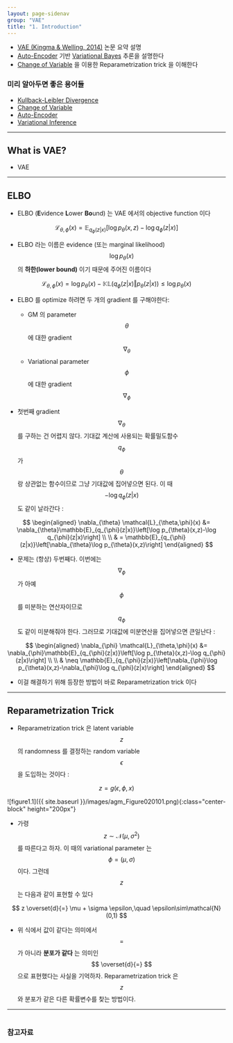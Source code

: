 ```yaml
---
layout: page-sidenav
group: "VAE"
title: "1. Introduction"
---
```



- [VAE (Kingma & Welling, 2014)](https://arxiv.org/abs/1312.6114) 논문 요약 설명
- [Auto-Encoder](https://en.wikipedia.org/wiki/Autoencoder) 기반 [Variational Bayes](https://en.wikipedia.org/wiki/Variational_Bayesian_methods) 추론을 설명한다
- [Change of Variable](https://en.wikipedia.org/wiki/Integration_by_substitution) 을 이용한 Reparametrization trick 을 이해한다

### 미리 알아두면 좋은 용어들

- [Kullback-Leibler Divergence](https://en.wikipedia.org/wiki/Kullback%E2%80%93Leibler_divergence)
- [Change of Variable](https://en.wikipedia.org/wiki/Integration_by_substitution)
- [Auto-Encoder](https://en.wikipedia.org/wiki/Autoencoder)
- [Variational Inference](http://norman3.github.io/prml/docs/chapter10/1)


---
## What is VAE?

- VAE 

---

## ELBO 

- ELBO (**E**vidence **L**ower **Bo**und) 는 VAE 에서의 objective function 이다

$$
\mathcal{L}_{\theta,\phi}(x)=\mathbb{E}_{q_{\phi}(z|x)}\left[\log p_{\theta}(x,z)-\log q_{\phi}(z|x)\right]
$$

- ELBO 라는 이름은 evidence (또는 marginal likelihood) $$ \log p_{\theta}(x) $$ 의 **하한(lower bound)** 이기 때문에 주어진 이름이다

$$
\mathcal{L}_{\theta,\phi}(x)=\log p_{\theta}(x)-\mathbb{KL}(q_{\phi}(z|x)\Vert p_{\theta}(z|x)) \leq \log p_{\theta}(x)
$$

- ELBO 를 optimize 하려면 두 개의 gradient 를 구해야한다:
	- GM 의 parameter $$ \theta $$ 에 대한 gradient $$ \nabla_{\theta} $$ 
	- Variational parameter $$ \phi $$ 에 대한 gradient $$\nabla_{\phi} $$

- 첫번째 gradient $$ \nabla_{\theta} $$ 를 구하는 건 어렵지 않다. 기대값 계산에 사용되는 확률밀도함수 $$ q_{\phi} $$ 가 $$ \theta $$ 랑 상관없는 함수이므로 그냥 기대값에 집어넣으면 된다. 이 때 $$ -\log q_{\phi}(z|x) $$ 도 같이 날라간다 :

$$
\begin{aligned}
\nabla_{\theta} \mathcal{L}_{\theta,\phi}(x)  &= \nabla_{\theta}\mathbb{E}_{q_{\phi}(z|x)}\left[\log p_{\theta}(x,z)-\log q_{\phi}(z|x)\right] \\ \\
& = \mathbb{E}_{q_{\phi}(z|x)}\left[\nabla_{\theta}\log p_{\theta}(x,z)\right]
\end{aligned}
$$

- 문제는 (항상) 두번째다. 이번에는 $$ \nabla_{\phi} $$ 가 아예 $$ \phi $$ 를 미분하는 연산자이므로 $$ q_{\phi} $$ 도 같이 미분해줘야 한다. 그러므로 기대값에 미분연산을 집어넣으면 큰일난다 :

$$
\begin{aligned}
\nabla_{\phi} \mathcal{L}_{\theta,\phi}(x)  &= \nabla_{\phi}\mathbb{E}_{q_{\phi}(z|x)}\left[\log p_{\theta}(x,z)-\log q_{\phi}(z|x)\right] \\ \\
& \neq \mathbb{E}_{q_{\phi}(z|x)}\left[\nabla_{\phi}\log p_{\theta}(x,z)-\nabla_{\phi}\log q_{\phi}(z|x)\right]
\end{aligned}
$$

- 이걸 해결하기 위해 등장한 방법이 바로 Reparametrization trick 이다


---

## Reparametrization Trick

- Reparametrization trick 은 latent variable $$ z $$ 의 randomness 를 결정하는 random variable $$ \epsilon $$ 을 도입하는 것이다 :

$$ z = g(\epsilon,\phi,x) $$ 

![figure1.1]({{ site.baseurl }}/images/agm_Figure020101.png){:class="center-block" height="200px"}

- 가령 $$ z \sim \mathcal{N}(\mu, \sigma^{2}) $$ 를 따른다고 하자. 이 때의 variational parameter 는 $$ \phi = (\mu, \sigma) $$ 이다. 그런데 $$ z $$ 는 다음과 같이 표현할 수 있다

$$
z \overset{d}{=} \mu + \sigma \epsilon,\quad \epsilon\sim\mathcal{N}(0,1)
$$

- 위 식에서 값이 같다는 의미에서 $$ = $$ 가 아니라 **분포가 같다** 는 의미인 $$ \overset{d}{=} $$ 으로 표현했다는 사실을 기억하자. Reparametrization trick 은 $$ z $$ 와 분포가 같은 다른 확률변수를 찾는 방법이다.

---
#

### 참고자료


